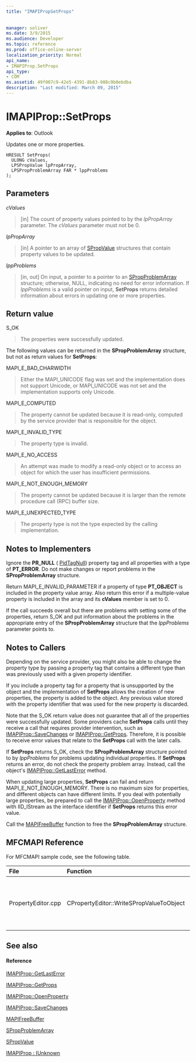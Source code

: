 ```yaml
---
title: "IMAPIPropSetProps"
 
 
manager: soliver
ms.date: 3/9/2015
ms.audience: Developer
ms.topic: reference
ms.prod: office-online-server
localization_priority: Normal
api_name:
- IMAPIProp.SetProps
api_type:
- COM
ms.assetid: 49f007c9-42e5-4391-8b83-988c9b0ebdba
description: "Last modified: March 09, 2015"
---
```


# IMAPIProp::SetProps

  
  
**Applies to**: Outlook 
  
Updates one or more properties.
  
```
HRESULT SetProps(
  ULONG cValues,
  LPSPropValue lpPropArray,
  LPSPropProblemArray FAR * lppProblems
);
```

## Parameters

 _cValues_
  
> [in] The count of property values pointed to by the  _lpPropArray_ parameter. The  _cValues_ parameter must not be 0. 
    
 _lpPropArray_
  
> [in] A pointer to an array of [SPropValue](spropvalue.md) structures that contain property values to be updated. 
    
 _lppProblems_
  
> [in, out] On input, a pointer to a pointer to an [SPropProblemArray](spropproblemarray.md) structure; otherwise, NULL, indicating no need for error information. If  _lppProblems_ is a valid pointer on input, **SetProps** returns detailed information about errors in updating one or more properties. 
    
## Return value

S_OK 
  
> The properties were successfully updated.
    
The following values can be returned in the **SPropProblemArray** structure, but not as return values for **SetProps**:
  
MAPI_E_BAD_CHARWIDTH 
  
> Either the MAPI_UNICODE flag was set and the implementation does not support Unicode, or MAPI_UNICODE was not set and the implementation supports only Unicode.
    
MAPI_E_COMPUTED 
  
> The property cannot be updated because it is read-only, computed by the service provider that is responsible for the object.
    
MAPI_E_INVALID_TYPE 
  
> The property type is invalid.
    
MAPI_E_NO_ACCESS 
  
> An attempt was made to modify a read-only object or to access an object for which the user has insufficient permissions.
    
MAPI_E_NOT_ENOUGH_MEMORY 
  
> The property cannot be updated because it is larger than the remote procedure call (RPC) buffer size.
    
MAPI_E_UNEXPECTED_TYPE 
  
> The property type is not the type expected by the calling implementation.
    
## Notes to Implementers

Ignore the **PR_NULL** ( [PidTagNull](pidtagnull-canonical-property.md)) property tag and all properties with a type of **PT_ERROR**. Do not make changes or report problems in the **SPropProblemArray** structure. 
  
Return MAPI_E_INVALID_PARAMETER if a property of type **PT_OBJECT** is included in the property value array. Also return this error if a multiple-value property is included in the array and its **cValues** member is set to 0. 
  
If the call succeeds overall but there are problems with setting some of the properties, return S_OK and put information about the problems in the appropriate entry of the **SPropProblemArray** structure that the  _lppProblems_ parameter points to. 
  
## Notes to Callers

Depending on the service provider, you might also be able to change the property type by passing a property tag that contains a different type than was previously used with a given property identifier.
  
If you include a property tag for a property that is unsupported by the object and the implementation of **SetProps** allows the creation of new properties, the property is added to the object. Any previous value stored with the property identifier that was used for the new property is discarded. 
  
Note that the S_OK return value does not guarantee that all of the properties were successfully updated. Some providers cache **SetProps** calls until they receive a call that requires provider intervention, such as [IMAPIProp::SaveChanges](imapiprop-savechanges.md) or [IMAPIProp::GetProps](imapiprop-getprops.md). Therefore, it is possible to receive error values that relate to the **SetProps** call with the later calls. 
  
If **SetProps** returns S_OK, check the **SPropProblemArray** structure pointed to by  _lppProblems_ for problems updating individual properties. If **SetProps** returns an error, do not check the property problem array. Instead, call the object's [IMAPIProp::GetLastError](imapiprop-getlasterror.md) method. 
  
When updating large properties, **SetProps** can fail and return MAPI_E_NOT_ENOUGH_MEMORY. There is no maximum size for properties, and different objects can have different limits. If you deal with potentially large properties, be prepared to call the [IMAPIProp::OpenProperty](imapiprop-openproperty.md) method with IID_IStream as the interface identifier if **SetProps** returns this error value. 
  
Call the [MAPIFreeBuffer](mapifreebuffer.md) function to free the **SPropProblemArray** structure. 
  
## MFCMAPI Reference

For MFCMAPI sample code, see the following table.
  
|**File**|**Function**|**Comment**|
|:-----|:-----|:-----|
|PropertyEditor.cpp  <br/> |CPropertyEditor::WriteSPropValueToObject  <br/> |MFCMAPI uses the **IMAPIProp::SetProps** method to write a property back to an object after the property has been edited.  <br/> |
   
## See also

#### Reference

[IMAPIProp::GetLastError](imapiprop-getlasterror.md)
  
[IMAPIProp::GetProps](imapiprop-getprops.md)
  
[IMAPIProp::OpenProperty](imapiprop-openproperty.md)
  
[IMAPIProp::SaveChanges](imapiprop-savechanges.md)
  
[MAPIFreeBuffer](mapifreebuffer.md)
  
[SPropProblemArray](spropproblemarray.md)
  
[SPropValue](spropvalue.md)
  
[IMAPIProp : IUnknown](imapipropiunknown.md)

